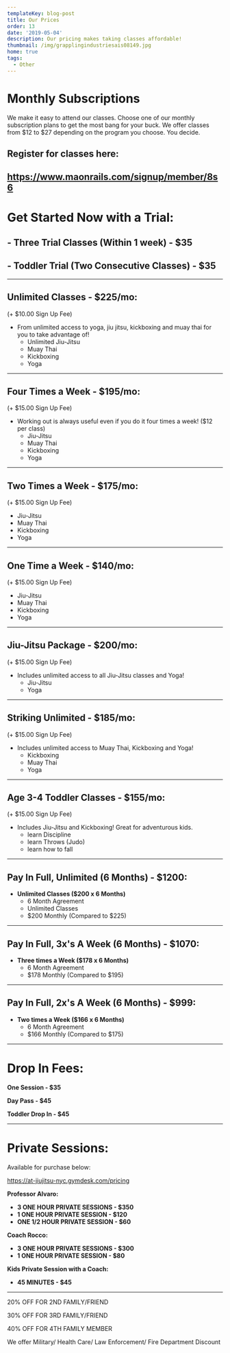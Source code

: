 ```yaml
---
templateKey: blog-post
title: Our Prices
order: 13
date: '2019-05-04'
description: Our pricing makes taking classes affordable!
thumbnail: /img/grapplingindustriesais08149.jpg
home: true
tags:
  - Other
---
```

# Monthly Subscriptions

We make it easy to attend our classes. Choose one of our monthly subscription plans to get the most bang for your buck. We offer classes from $12 to $27 depending on the program you choose. You decide.

## Register for classes here:

## <https://www.maonrails.com/signup/member/8s6>

# Get Started Now with a Trial:

## \- Three Trial Classes (Within 1 week) - $35

## \- Toddler Trial (Two Consecutive Classes) - $35

- - -

## Unlimited Classes - $225/mo:

(+ $10.00 Sign Up Fee)

* From unlimited access to yoga, jiu jitsu, kickboxing and muay thai for you to take advantage of! 
  * Unlimited Jiu-Jitsu
  * Muay Thai
  * Kickboxing
  * Yoga

- - -

## Four Times a Week - $195/mo:

(+ $15.00 Sign Up Fee)

* Working out is always useful even if you do it four times a week! ($12 per class)
  * Jiu-Jitsu
  * Muay Thai
  * Kickboxing
  * Yoga

- - -

## Two Times a Week - $175/mo:

(+ $15.00 Sign Up Fee)

* Jiu-Jitsu
* Muay Thai
* Kickboxing
* Yoga

- - -

## One Time a Week - $140/mo:

(+ $15.00 Sign Up Fee)

* Jiu-Jitsu
* Muay Thai
* Kickboxing
* Yoga

- - -

## Jiu-Jitsu Package - $200/mo:

(+ $15.00 Sign Up Fee)

* Includes unlimited access to all Jiu-Jitsu classes and Yoga! 
  * Jiu-Jitsu
  * Yoga

- - -

## Striking Unlimited - $185/mo:

(+ $15.00 Sign Up Fee)

* Includes unlimited access to Muay Thai, Kickboxing and Yoga! 
  * Kickboxing
  * Muay Thai
  * Yoga

- - -

## Age 3-4 Toddler Classes - $155/mo:

(+ $15.00 Sign Up Fee)

* Includes Jiu-Jitsu and Kickboxing! Great for adventurous kids. 
  * learn Discipline
  * learn Throws (Judo)
  * learn how to fall

- - -

## Pay In Full, Unlimited (6 Months) - $1200:

* **Unlimited Classes ($200 x 6 Months)**
  * 6 Month Agreement
  * Unlimited Classes
  * $200 Monthly (Compared to $225)

- - -

## Pay In Full, 3x's A Week (6 Months) - $1070:

* **Three times a Week ($178 x 6 Months)**
  * 6 Month Agreement
  * $178 Monthly (Compared to $195)

- - -

## Pay In Full, 2x's A Week (6 Months) - $999:

* **Two times a Week ($166 x 6 Months)**
  * 6 Month Agreement
  * $166 Monthly (Compared to $175)

- - -

# Drop In Fees:

**One Session - $35**

**Day Pass - $45**

**Toddler Drop In - $45**

- - -

# Private Sessions:

Available for purchase below:

<https://at-jiujitsu-nyc.gymdesk.com/pricing>

**Professor Alvaro:**

* **3 ONE HOUR PRIVATE SESSIONS - $350**
* **1 ONE HOUR PRIVATE SESSION - $120**
* **ONE 1/2 HOUR PRIVATE SESSION - $60**

**Coach Rocco:** 

* **3 ONE HOUR PRIVATE SESSIONS - $300**
* **1 ONE HOUR PRIVATE SESSION - $80**

**Kids Private Session with a Coach:** 

* **45 MINUTES - $45**

- - -

20% OFF FOR  2ND FAMILY/FRIEND 

30% OFF FOR 3RD FAMILY/FRIEND

40% OFF FOR 4TH FAMILY MEMBER

We offer Military/ Health Care/ Law Enforcement/ Fire Department Discount
